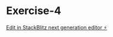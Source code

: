 # Exercise-4

[Edit in StackBlitz next generation editor ⚡️](https://stackblitz.com/~/github.com/MRMue/Exercise-4)